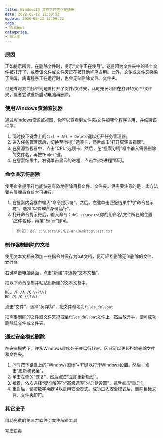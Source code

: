 ```yaml
---
title: Windows10 文件文件夹正在使用
date: 2022-09-12 12:59:52
update: 2020-09-12 12:59:52
tags:
- Windows
categories: 
- 知识库
---
```

### 原因

正如提示所言，在删除文件时，提示“文件正在使用”。这是因为文件夹中的某个文件被打开了，或者该文件或文件夹正在被其他程序占用。此外，文件或文件夹感染了病毒，病毒程序正在运行时，也会无法删除文件、文件夹。

但是有时我们找不到是谁打开了文件/文件夹，此时先关闭正在打开的文件/文件夹，或者尝试重新启动电脑再删除。

### 使用Windows资源监视器

通过Windows资源监视器，你可以查看到文件夹/文件被哪个程序占用，并结束该程序。

1. 同时按下键盘上的`Ctrl + Alt + Delete`键以打开任务管理器。
2. 进入任务管理器后，切换至“性能”选项卡，然后点击“打开资源监视器”。
3. 在资源监视器中，点击“CPU”选项卡。然后，在“搜索句柄”框中输入需要删除的文件名，再按“Enter”键。
4. 在搜索结果中，右键单击显示的进程，点击“结束进程”即可。

### 命令提示符删除

使用命令提示符也能快速有效地删除目标文件、文件夹。但需要注意的是，此方法要有管理员身份才可进行。

1. 在搜索内容框中输入“命令提示符”。然后，右键单击匹配结果中的“命令提示符”，选择“以管理员身份运行”。
2. 打开命令提示符后，输入命令：`del c:\users\`你的用户名\文件所在的位置\文件名称，再按“Enter”即可。

> 例如：`del c:\users\RENEE-en\Desktop\test.txt`

### 制作强制删除的文档

使用文本文档来添加一些指令并保存为bat文档，便可轻松删除无法删除的文件、文件夹。

右键单击电脑桌面，点击“新建”并选择“文本文档”。

把以下命令复制并粘贴到新建的文本文档中。

```txt
DEL /F /A /Q \\?\%1
RD /S /Q \\?\%1
```

点击“文件”，选择“另存为”，把文件命名为`files_del.bat`

 把需要删除的文件或文件夹拖拽至`files_del.bat`文件上，然后放开手，便可成功删除该文件或文件夹。

### 通过安全模式删除

在安全模式下，许多Windows程序处于未运行状态，因此可以更轻松地删除文件和文件夹。

1. 同时按下键盘上的“Windows图标”+“I”键以打开Windows设置。然后，点击“更新和安全”。
2. 单击左侧的“恢复”，然后点击“立即重新启动”。
3. 接着，依次选择“疑难解答”>“高级选项”>“启动设置”，最后点击“重启”。
4. 重启后，请按数字4或F4以启用安全模式。成功进入安全模式后，删除目标文件、文件夹即可。

### 其它法子

借助免费的第三方软件：文件解锁工具

考虑病毒
